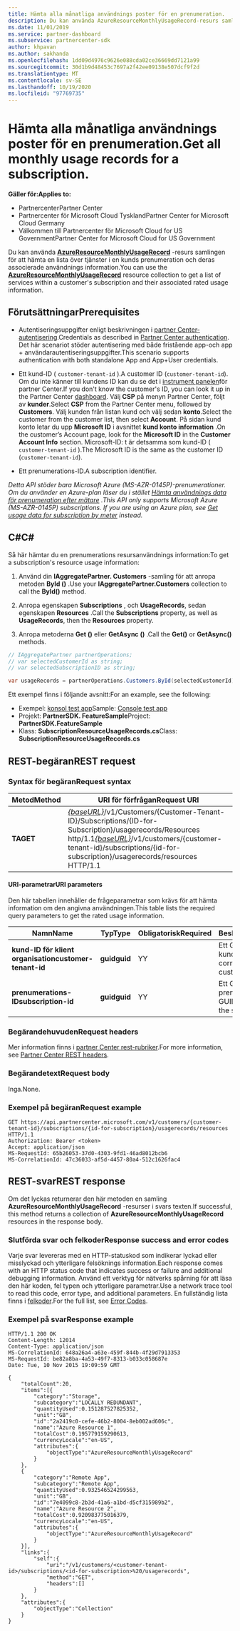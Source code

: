 ```yaml
---
title: Hämta alla månatliga användnings poster för en prenumeration.
description: Du kan använda AzureResourceMonthlyUsageRecord-resurs samlingen för att hämta en lista över tjänster i en kunds prenumeration och deras associerade användnings information.
ms.date: 11/01/2019
ms.service: partner-dashboard
ms.subservice: partnercenter-sdk
author: khpavan
ms.author: sakhanda
ms.openlocfilehash: 1dd09d4976c9626e088cda02ce36669dd7121a99
ms.sourcegitcommit: 30d1b9d48453c7697a2f42ee09138e507dcf9f2d
ms.translationtype: MT
ms.contentlocale: sv-SE
ms.lasthandoff: 10/19/2020
ms.locfileid: "97769735"
---
```

# <a name="get-all-monthly-usage-records-for-a-subscription"></a><span data-ttu-id="d3ac3-103">Hämta alla månatliga användnings poster för en prenumeration.</span><span class="sxs-lookup"><span data-stu-id="d3ac3-103">Get all monthly usage records for a subscription.</span></span>

<span data-ttu-id="d3ac3-104">**Gäller för:**</span><span class="sxs-lookup"><span data-stu-id="d3ac3-104">**Applies to:**</span></span>

- <span data-ttu-id="d3ac3-105">Partnercenter</span><span class="sxs-lookup"><span data-stu-id="d3ac3-105">Partner Center</span></span>
- <span data-ttu-id="d3ac3-106">Partnercenter för Microsoft Cloud Tyskland</span><span class="sxs-lookup"><span data-stu-id="d3ac3-106">Partner Center for Microsoft Cloud Germany</span></span>
- <span data-ttu-id="d3ac3-107">Välkommen till Partnercenter för Microsoft Cloud for US Government</span><span class="sxs-lookup"><span data-stu-id="d3ac3-107">Partner Center for Microsoft Cloud for US Government</span></span>

<span data-ttu-id="d3ac3-108">Du kan använda [**AzureResourceMonthlyUsageRecord**](/dotnet/api/microsoft.store.partnercenter.models.usage.azureresourcemonthlyusagerecord) -resurs samlingen för att hämta en lista över tjänster i en kunds prenumeration och deras associerade användnings information.</span><span class="sxs-lookup"><span data-stu-id="d3ac3-108">You can use the [**AzureResourceMonthlyUsageRecord**](/dotnet/api/microsoft.store.partnercenter.models.usage.azureresourcemonthlyusagerecord) resource collection to get a list of services within a customer's subscription and their associated rated usage information.</span></span>

## <a name="prerequisites"></a><span data-ttu-id="d3ac3-109">Förutsättningar</span><span class="sxs-lookup"><span data-stu-id="d3ac3-109">Prerequisites</span></span>

- <span data-ttu-id="d3ac3-110">Autentiseringsuppgifter enligt beskrivningen i [partner Center-autentisering](partner-center-authentication.md).</span><span class="sxs-lookup"><span data-stu-id="d3ac3-110">Credentials as described in [Partner Center authentication](partner-center-authentication.md).</span></span> <span data-ttu-id="d3ac3-111">Det här scenariot stöder autentisering med både fristående app-och app + användarautentiseringsuppgifter.</span><span class="sxs-lookup"><span data-stu-id="d3ac3-111">This scenario supports authentication with both standalone App and App+User credentials.</span></span>

- <span data-ttu-id="d3ac3-112">Ett kund-ID ( `customer-tenant-id` ).</span><span class="sxs-lookup"><span data-stu-id="d3ac3-112">A customer ID (`customer-tenant-id`).</span></span> <span data-ttu-id="d3ac3-113">Om du inte känner till kundens ID kan du se det i [instrument panelen](https://partner.microsoft.com/dashboard)för partner Center.</span><span class="sxs-lookup"><span data-stu-id="d3ac3-113">If you don't know the customer's ID, you can look it up in the Partner Center [dashboard](https://partner.microsoft.com/dashboard).</span></span> <span data-ttu-id="d3ac3-114">Välj **CSP** på menyn Partner Center, följt av **kunder**.</span><span class="sxs-lookup"><span data-stu-id="d3ac3-114">Select **CSP** from the Partner Center menu, followed by **Customers**.</span></span> <span data-ttu-id="d3ac3-115">Välj kunden från listan kund och välj sedan **konto**.</span><span class="sxs-lookup"><span data-stu-id="d3ac3-115">Select the customer from the customer list, then select **Account**.</span></span> <span data-ttu-id="d3ac3-116">På sidan kund konto letar du upp **Microsoft ID** i avsnittet **kund konto information** .</span><span class="sxs-lookup"><span data-stu-id="d3ac3-116">On the customer’s Account page, look for the **Microsoft ID** in the **Customer Account Info** section.</span></span> <span data-ttu-id="d3ac3-117">Microsoft-ID: t är detsamma som kund-ID ( `customer-tenant-id` ).</span><span class="sxs-lookup"><span data-stu-id="d3ac3-117">The Microsoft ID is the same as the customer ID  (`customer-tenant-id`).</span></span>

- <span data-ttu-id="d3ac3-118">Ett prenumerations-ID.</span><span class="sxs-lookup"><span data-stu-id="d3ac3-118">A subscription identifier.</span></span>

<span data-ttu-id="d3ac3-119">*Detta API stöder bara Microsoft Azure (MS-AZR-0145P)-prenumerationer. Om du använder en Azure-plan läser du i stället [Hämta användnings data för prenumeration efter mätare](get-a-customer-subscription-meter-usage-records.md) .*</span><span class="sxs-lookup"><span data-stu-id="d3ac3-119">*This API only supports Microsoft Azure (MS-AZR-0145P) subscriptions. If you are using an Azure plan, see [Get usage data for subscription by meter](get-a-customer-subscription-meter-usage-records.md) instead.*</span></span>

## <a name="c"></a><span data-ttu-id="d3ac3-120">C\#</span><span class="sxs-lookup"><span data-stu-id="d3ac3-120">C\#</span></span>

<span data-ttu-id="d3ac3-121">Så här hämtar du en prenumerations resursanvändnings information:</span><span class="sxs-lookup"><span data-stu-id="d3ac3-121">To get a subscription's resource usage information:</span></span>

1. <span data-ttu-id="d3ac3-122">Använd din **IAggregatePartner. Customers** -samling för att anropa metoden **ById ()** .</span><span class="sxs-lookup"><span data-stu-id="d3ac3-122">Use your **IAggregatePartner.Customers** collection to call the **ById()** method.</span></span>

2. <span data-ttu-id="d3ac3-123">Anropa egenskapen **Subscriptions** , och **UsageRecords**, sedan egenskapen **Resources** .</span><span class="sxs-lookup"><span data-stu-id="d3ac3-123">Call the **Subscriptions** property, as well as **UsageRecords**, then the **Resources** property.</span></span>
3. <span data-ttu-id="d3ac3-124">Anropa metoderna **Get ()** eller **GetAsync ()** .</span><span class="sxs-lookup"><span data-stu-id="d3ac3-124">Call the **Get()** or **GetAsync()** methods.</span></span>

``` csharp
// IAggregatePartner partnerOperations;
// var selectedCustomerId as string;
// var selectedSubscriptionID as string;

var usageRecords = partnerOperations.Customers.ById(selectedCustomerId).Subscriptions.ById(selectedSubscriptionId).UsageRecords.Resources.Get();
```

<span data-ttu-id="d3ac3-125">Ett exempel finns i följande avsnitt:</span><span class="sxs-lookup"><span data-stu-id="d3ac3-125">For an example, see the following:</span></span>

- <span data-ttu-id="d3ac3-126">Exempel: [konsol test app](console-test-app.md)</span><span class="sxs-lookup"><span data-stu-id="d3ac3-126">Sample: [Console test app](console-test-app.md)</span></span>
- <span data-ttu-id="d3ac3-127">Projekt: **PartnerSDK. FeatureSample**</span><span class="sxs-lookup"><span data-stu-id="d3ac3-127">Project: **PartnerSDK.FeatureSample**</span></span>
- <span data-ttu-id="d3ac3-128">Klass: **SubscriptionResourceUsageRecords.cs**</span><span class="sxs-lookup"><span data-stu-id="d3ac3-128">Class: **SubscriptionResourceUsageRecords.cs**</span></span>

## <a name="rest-request"></a><span data-ttu-id="d3ac3-129">REST-begäran</span><span class="sxs-lookup"><span data-stu-id="d3ac3-129">REST request</span></span>

### <a name="request-syntax"></a><span data-ttu-id="d3ac3-130">Syntax för begäran</span><span class="sxs-lookup"><span data-stu-id="d3ac3-130">Request syntax</span></span>

| <span data-ttu-id="d3ac3-131">Metod</span><span class="sxs-lookup"><span data-stu-id="d3ac3-131">Method</span></span>  | <span data-ttu-id="d3ac3-132">URI för förfrågan</span><span class="sxs-lookup"><span data-stu-id="d3ac3-132">Request URI</span></span>                                                                                                                                       |
|---------|---------------------------------------------------------------------------------------------------------------------------------------------------|
| <span data-ttu-id="d3ac3-133">**TA**</span><span class="sxs-lookup"><span data-stu-id="d3ac3-133">**GET**</span></span> | <span data-ttu-id="d3ac3-134">[*{baseURL}*](partner-center-rest-urls.md)/v1/Customers/{Customer-Tenant-ID}/Subscriptions/{ID-for-Subscription}/usagerecords/Resources http/1.1</span><span class="sxs-lookup"><span data-stu-id="d3ac3-134">[*{baseURL}*](partner-center-rest-urls.md)/v1/customers/{customer-tenant-id}/subscriptions/{id-for-subscription}/usagerecords/resources HTTP/1.1</span></span> |

#### <a name="uri-parameters"></a><span data-ttu-id="d3ac3-135">URI-parametrar</span><span class="sxs-lookup"><span data-stu-id="d3ac3-135">URI parameters</span></span>

<span data-ttu-id="d3ac3-136">Den här tabellen innehåller de frågeparametrar som krävs för att hämta information om den angivna användningen.</span><span class="sxs-lookup"><span data-stu-id="d3ac3-136">This table lists the required query parameters to get the rated usage information.</span></span>

| <span data-ttu-id="d3ac3-137">Namn</span><span class="sxs-lookup"><span data-stu-id="d3ac3-137">Name</span></span>                    | <span data-ttu-id="d3ac3-138">Typ</span><span class="sxs-lookup"><span data-stu-id="d3ac3-138">Type</span></span>     | <span data-ttu-id="d3ac3-139">Obligatorisk</span><span class="sxs-lookup"><span data-stu-id="d3ac3-139">Required</span></span> | <span data-ttu-id="d3ac3-140">Beskrivning</span><span class="sxs-lookup"><span data-stu-id="d3ac3-140">Description</span></span>                               |
|-------------------------|----------|----------|-------------------------------------------|
| <span data-ttu-id="d3ac3-141">**kund-ID för klient organisation**</span><span class="sxs-lookup"><span data-stu-id="d3ac3-141">**customer-tenant-id**</span></span>  | <span data-ttu-id="d3ac3-142">**guid**</span><span class="sxs-lookup"><span data-stu-id="d3ac3-142">**guid**</span></span> | <span data-ttu-id="d3ac3-143">Y</span><span class="sxs-lookup"><span data-stu-id="d3ac3-143">Y</span></span>        | <span data-ttu-id="d3ac3-144">Ett GUID som motsvarar kunden.</span><span class="sxs-lookup"><span data-stu-id="d3ac3-144">A GUID corresponding to the customer.</span></span>     |
| <span data-ttu-id="d3ac3-145">**prenumerations-ID**</span><span class="sxs-lookup"><span data-stu-id="d3ac3-145">**subscription-id**</span></span> | <span data-ttu-id="d3ac3-146">**guid**</span><span class="sxs-lookup"><span data-stu-id="d3ac3-146">**guid**</span></span> | <span data-ttu-id="d3ac3-147">Y</span><span class="sxs-lookup"><span data-stu-id="d3ac3-147">Y</span></span>        | <span data-ttu-id="d3ac3-148">Ett GUID som motsvarar prenumerationen.</span><span class="sxs-lookup"><span data-stu-id="d3ac3-148">A GUID corresponding to the subscription.</span></span> |

### <a name="request-headers"></a><span data-ttu-id="d3ac3-149">Begärandehuvuden</span><span class="sxs-lookup"><span data-stu-id="d3ac3-149">Request headers</span></span>

<span data-ttu-id="d3ac3-150">Mer information finns i [partner Center rest-rubriker](headers.md).</span><span class="sxs-lookup"><span data-stu-id="d3ac3-150">For more information, see [Partner Center REST headers](headers.md).</span></span>

### <a name="request-body"></a><span data-ttu-id="d3ac3-151">Begärandetext</span><span class="sxs-lookup"><span data-stu-id="d3ac3-151">Request body</span></span>

<span data-ttu-id="d3ac3-152">Inga.</span><span class="sxs-lookup"><span data-stu-id="d3ac3-152">None.</span></span>

### <a name="request-example"></a><span data-ttu-id="d3ac3-153">Exempel på begäran</span><span class="sxs-lookup"><span data-stu-id="d3ac3-153">Request example</span></span>

```http
GET https://api.partnercenter.microsoft.com/v1/customers/{customer-tenant-id}/subscriptions/{id-for-subscription}/usagerecords/resources HTTP/1.1
Authorization: Bearer <token>
Accept: application/json
MS-RequestId: 65b26053-37d0-4303-9fd1-46ad8012bcb6
MS-CorrelationId: 47c36033-af5d-4457-80a4-512c1626fac4
```

## <a name="rest-response"></a><span data-ttu-id="d3ac3-154">REST-svar</span><span class="sxs-lookup"><span data-stu-id="d3ac3-154">REST response</span></span>

<span data-ttu-id="d3ac3-155">Om det lyckas returnerar den här metoden en samling **AzureResourceMonthlyUsageRecord** -resurser i svars texten.</span><span class="sxs-lookup"><span data-stu-id="d3ac3-155">If successful, this method returns a collection of **AzureResourceMonthlyUsageRecord** resources in the response body.</span></span>

### <a name="response-success-and-error-codes"></a><span data-ttu-id="d3ac3-156">Slutförda svar och felkoder</span><span class="sxs-lookup"><span data-stu-id="d3ac3-156">Response success and error codes</span></span>

<span data-ttu-id="d3ac3-157">Varje svar levereras med en HTTP-statuskod som indikerar lyckad eller misslyckad och ytterligare felsöknings information.</span><span class="sxs-lookup"><span data-stu-id="d3ac3-157">Each response comes with an HTTP status code that indicates success or failure and additional debugging information.</span></span> <span data-ttu-id="d3ac3-158">Använd ett verktyg för nätverks spårning för att läsa den här koden, fel typen och ytterligare parametrar.</span><span class="sxs-lookup"><span data-stu-id="d3ac3-158">Use a network trace tool to read this code, error type, and additional parameters.</span></span> <span data-ttu-id="d3ac3-159">En fullständig lista finns i [felkoder](error-codes.md).</span><span class="sxs-lookup"><span data-stu-id="d3ac3-159">For the full list, see [Error Codes](error-codes.md).</span></span>

### <a name="response-example"></a><span data-ttu-id="d3ac3-160">Exempel på svar</span><span class="sxs-lookup"><span data-stu-id="d3ac3-160">Response example</span></span>

```http
HTTP/1.1 200 OK
Content-Length: 12014
Content-Type: application/json
MS-CorrelationId: 648a26a4-a63e-459f-844b-4f29d7913353
MS-RequestId: be82a8ba-4a53-49f7-8313-b033c058687e
Date: Tue, 10 Nov 2015 19:09:59 GMT

{
    "totalCount":20,
    "items":[{
        "category":"Storage",
        "subcategory":"LOCALLY REDUNDANT",
        "quantityUsed":0.151287527825352,
        "unit":"GB",
        "id":"2a2419c0-cefe-46b2-8004-8eb002ad606c",
        "name":"Azure Resource 1",
        "totalCost":0.195779159290613,
        "currencyLocale":"en-US",
        "attributes":{
            "objectType":"AzureResourceMonthlyUsageRecord"
        }
    },
    {
        "category":"Remote App",
        "subcategory":"Remote App",
        "quantityUsed":0.932546524299563,
        "unit":"GB",
        "id":"7e4099c8-2b3d-41a6-a1bd-d5cf315989b2",
        "name":"Azure Resource 2",
        "totalCost":0.920983775016379,
        "currencyLocale":"en-US",
        "attributes":{
            "objectType":"AzureResourceMonthlyUsageRecord"
        }
    }],
    "links":{
        "self":{
            "uri":"/v1/customers/<customer-tenant-id>/subscriptions/<id-for-subscription>%20/usagerecords",
            "method":"GET",
            "headers":[]
        }
    },
    "attributes":{
        "objectType":"Collection"
    }
}
```
